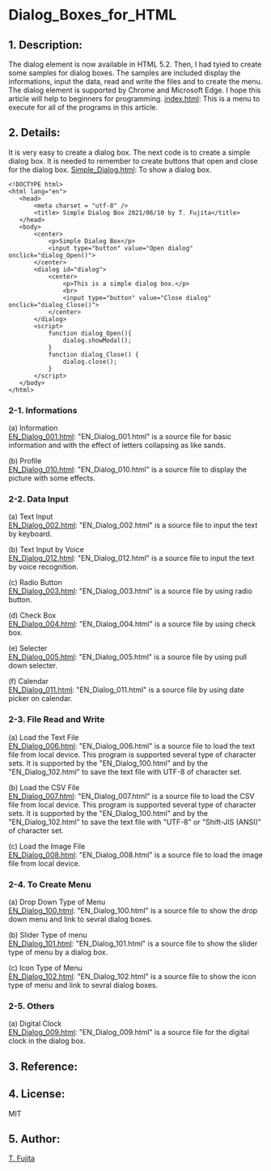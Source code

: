 # Dialog_Boxes_for_HTML

## 1. Description:
 The dialog element is now available in HTML 5.2. Then, I had tyied to create some samples for dialog boxes. The samples are included display the informations, input the data, read and write the files and to create the menu. The dialog element is supported by Chrome and Microsoft Edge. I hope this article will help to beginners for programming.
[index.html](https://to-fujita.github.io/Dialog_Boxes_for_HTML/index.html): This is a menu to execute for all of the programs in this article.
 
## 2. Details:
 It is very easy to create a dialog box. The next code is to create a simple dialog box. It is needed to remember to create buttons that open and close for the dialog box. [Simple_Dialog.html](https://to-fujita.github.io/Dialog_Boxes_for_HTML/Simple_Dialog.html): To show a dialog box.  

 ~~~
<!DOCTYPE html>
<html lang="en">
    <head>
        <meta charset = "utf-8" />
        <title> Simple Dialog Box 2021/06/10 by T. Fujita</title>
    </head>
    <body>
        <center>
            <p>Simple Dialog Box</p>
            <input type="button" value="Open dialog" onclick="dialog_Open()">    
        </center>
        <dialog id="dialog">
            <center>
                <p>This is a simple dialog box.</p>
                <br>
                <input type="button" value="Close dialog" onclick="dialog_Close()">
            </center>
        </dialog>
        <script>
            function dialog_Open(){
                dialog.showModal();
            }
            function dialog_Close() {
                dialog.close();
            }
        </script>
    </body>
</html>
 ~~~
 
### 2-1. Informations
(a) Information  
 [EN_Dialog_001.html](https://to-fujita.github.io/Dialog_Boxes_for_HTML/EN_Dialog_001.html): "EN_Dialog_001.html" is a source file for basic information and with the effect of letters collapsing as like sands.
 
(b) Profile  
 [EN_Dialog_010.html](https://to-fujita.github.io/Dialog_Boxes_for_HTML/EN_Dialog_010.html): "EN_Dialog_010.html" is a source file to display the picture with some effects.

### 2-2. Data Input
(a) Text Input  
 [EN_Dialog_002.html](https://to-fujita.github.io/Dialog_Boxes_for_HTML/EN_Dialog_002.html): "EN_Dialog_002.html" is a source file to input the text by keyboard.  

(b) Text Input by Voice  
 [EN_Dialog_012.html](https://to-fujita.github.io/Dialog_Boxes_for_HTML/EN_Dialog_012.html): "EN_Dialog_012.html" is a source file to input the text by voice recognition.  
 
(c) Radio Button  
 [EN_Dialog_003.html](https://to-fujita.github.io/Dialog_Boxes_for_HTML/EN_Dialog_003.html): "EN_Dialog_003.html" is a source file by using radio button.  
 
(d) Check Box  
 [EN_Dialog_004.html](https://to-fujita.github.io/Dialog_Boxes_for_HTML/EN_Dialog_004.html): "EN_Dialog_004.html" is a source file by using check box.  
 
(e) Selecter  
 [EN_Dialog_005.html](https://to-fujita.github.io/Dialog_Boxes_for_HTML/EN_Dialog_005.html): "EN_Dialog_005.html" is a source file by using pull down selecter.  
 
(f) Calendar  
[EN_Dialog_011.html](https://to-fujita.github.io/Dialog_Boxes_for_HTML/EN_Dialog_011.html): "EN_Dialog_011.html" is a source file by using date picker on calendar.  

### 2-3. File Read and Write
(a) Load the Text File  
 [EN_Dialog_006.html](https://to-fujita.github.io/Dialog_Boxes_for_HTML/EN_Dialog_006.html): "EN_Dialog_006.html" is a source file to load the text file from local device. This program is supported several type of character sets. It is supported by the "EN_Dialog_100.html" and by the "EN_Dialog_102.html" to save the text file with UTF-8 of character set.  
 
(b) Load the CSV File  
 [EN_Dialog_007.html](https://to-fujita.github.io/Dialog_Boxes_for_HTML/EN_Dialog_007.html): "EN_Dialog_007.html" is a source file to load the CSV file from local device. This program is supported several type of character sets. It is supported by the "EN_Dialog_100.html" and by the "EN_Dialog_102.html" to save the text file with "UTF-8" or "Shift-JIS (ANSI)" of character set.  
 
(c) Load the Image File  
 [EN_Dialog_008.html](https://to-fujita.github.io/Dialog_Boxes_for_HTML/EN_Dialog_008.html): "EN_Dialog_008.html" is a source file to load the image file from local device.  

### 2-4. To Create Menu
(a) Drop Down Type of Menu  
 [EN_Dialog_100.html](https://to-fujita.github.io/Dialog_Boxes_for_HTML/EN_Dialog_100.html): "EN_Dialog_100.html" is a source file to show the drop down menu and link to sevral dialog boxes.  
 
(b) Slider Type of menu   
 [EN_Dialog_101.html](https://to-fujita.github.io/Dialog_Boxes_for_HTML/EN_Dialog_101.html): "EN_Dialog_101.html" is a source file to show the slider type of menu by a dialog box.  
 
(c) Icon Type of Menu  
[EN_Dialog_102.html](https://to-fujita.github.io/Dialog_Boxes_for_HTML/EN_Dialog_102.html): "EN_Dialog_102.html" is a source file to show the icon type of menu and link to sevral dialog boxes.  

### 2-5. Others
(a) Digital Clock  
 [EN_Dialog_009.html](https://to-fujita.github.io/Dialog_Boxes_for_HTML/EN_Dialog_009.html): "EN_Dialog_009.html" is a source file for the digital clock in the dialog box.  
 
## 3. Reference:


## 4. License:
MIT

## 5. Author:
[T. Fujita](https://github.com/To-Fujita)
